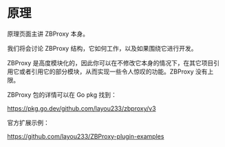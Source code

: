 # 原理

原理页面主讲 ZBProxy 本身。

我们将会讨论 ZBProxy 结构，它如何工作，以及如果围绕它进行开发。

ZBProxy 是高度模块化的，因此你可以在不修改它本身的情况下，在其它项目引用它或者引用它的部分模块，从而实现一些令人惊叹的功能。ZBProxy 没有上限。

ZBProxy 包的详情可以在 Go pkg 找到：

https://pkg.go.dev/github.com/layou233/zbproxy/v3

官方扩展示例：

https://github.com/layou233/ZBProxy-plugin-examples
